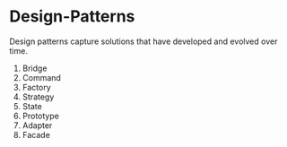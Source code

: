 # Design-Patterns

Design patterns capture solutions that have developed and evolved over time.

1. Bridge
2. Command
3. Factory
4. Strategy
5. State
6. Prototype
7. Adapter
8. Facade

